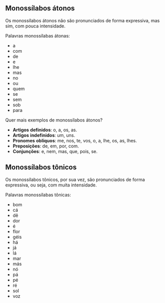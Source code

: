 ## Monossílabos átonos

Os monossílabos átonos não são pronunciados de forma expressiva, mas sim, com pouca intensidade.

Palavras monossílabas átonas:

- a
- com
- de
- e
- lhe
- mas
- no
- ou
- quem
- se
- sem
- sob
- para

Quer mais exemplos de monossílabos átonos?

- **Artigos** **definidos**: o, a, os, as.
- **Artigos** **indefinidos**: um, uns.
- **Pronomes** **oblíquos**: me, nos, te, vos, o, a, lhe, os, as, lhes.
- **Preposições**: de, em, por, com.
- **Conjunções**: e, nem, mas, que, pois, se.

## Monossílabos tônicos

Os monossílabos tônicos, por sua vez, são pronunciados de forma expressiva, ou seja, com muita intensidade.

Palavras monossílabas tônicas:

- bom
- cá
- dê
- dor
- é
- flor
- géis
- há
- já
- lá
- mar
- más
- nó
- pá
- pé
- ré
- sol
- voz